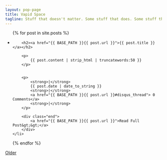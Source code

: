 ```yaml
---
layout: pop-page
title: Vapid Space
tagline: Stuff that doesn't matter. Some stuff that does. Some stuff that falls down the crack.
---
```


<ul class="posts">
  {% for post in site.posts %}
    <li>

    	<h2><a href="{{ BASE_PATH }}{{ post.url }}">{{ post.title }}</a></h2>

    	<p>
    		{{ post.content | strip_html | truncatewords:50 }}
    	</p>

        
        <p>
            <strong>|</strong>
            {{ post.date | date_to_string }}
            <strong>|</strong>
            <a href="{{ BASE_PATH }}{{ post.url }}#disqus_thread"> 0 Comments</a>
            <strong>|</strong>
        </p>

    	<div class="end">
    		<a href="{{ BASE_PATH }}{{ post.url }}">Read Full Post&gt;&gt;</a>
    	</div>
    </li>
  {% endfor %}
</ul>

<a href="archive.html" class="btn btn-default">Older</a>



